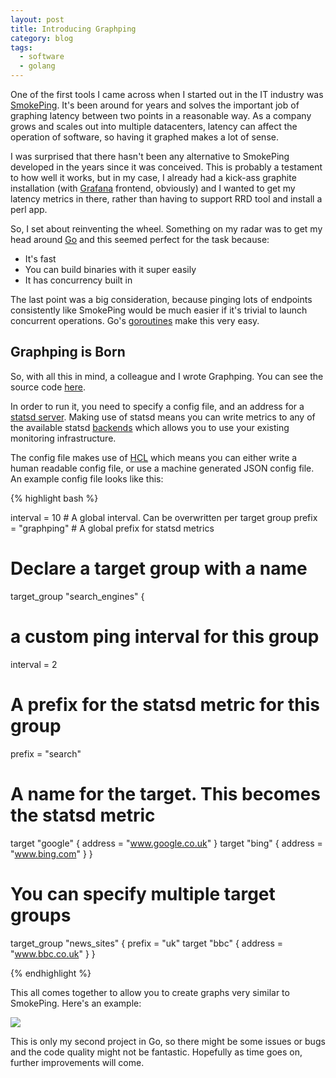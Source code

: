 ```yaml
---
layout: post
title: Introducing Graphping
category: blog
tags:
  - software
  - golang
---
```


One of the first tools I came across when I started out in the IT industry was [SmokePing](http://oss.oetiker.ch/smokeping/). It's been around for years and solves the important job of graphing latency between two points in a reasonable way. As a company grows and scales out into multiple datacenters, latency can affect the operation of software, so having it graphed makes a lot of sense.

I was surprised that there hasn't been any alternative to SmokePing developed in the years since it was conceived. This is probably a testament to how well it works, but in my case, I already had a kick-ass graphite installation (with [Grafana](http://grafana.org/) frontend, obviously) and I wanted to get my latency metrics in there, rather than having to support RRD tool and install a perl app.

So, I set about reinventing the wheel. Something on my radar was to get my head around [Go](https://golang.org/) and this seemed perfect for the task because:

  - It's fast
  - You can build binaries with it super easily
  - It has concurrency built in

The last point was a big consideration, because pinging lots of endpoints consistently like SmokePing would be much easier if it's trivial to launch concurrent operations. Go's [goroutines](https://tour.golang.org/concurrency/1) make this very easy.

## Graphping is Born

So, with all this in mind, a colleague and I wrote Graphping. You can see the source code [here](https://github.com/jaxxstorm/graphping).

In order to run it, you need to specify a config file, and an address for a [statsd server](https://github.com/etsy/statsd). Making use of statsd means you can write metrics to any of the available statsd [backends](https://github.com/etsy/statsd/blob/master/docs/backend.md) which allows you to use your existing monitoring infrastructure.

The config file makes use of [HCL](https://github.com/hashicorp/hcl) which means you can either write a human readable config file, or use a machine generated JSON config file. An example config file looks like this:

{% highlight bash %}

interval = 10 # A global interval. Can be overwritten per target group
prefix = "graphping" # A global prefix for statsd metrics


# Declare a target group with a name
target_group "search_engines" {
  # a custom ping interval for this group
  interval = 2
  # A prefix for the statsd metric for this group
  prefix = "search"
  # A name for the target. This becomes the statsd metric
  target "google" {
    address = "www.google.co.uk"
  }
  target "bing" {
    address = "www.bing.com"
  }
}

# You can specify multiple target groups
target_group "news_sites" {
  prefix = "uk"
  target "bbc" {
    address = "www.bbc.co.uk"
  }
}

{% endhighlight %}

This all comes together to allow you to create graphs very similar to SmokePing. Here's an example:

![](http://i.imgur.com/K4noGoN.png)

This is only my second project in Go, so there might be some issues or bugs and the code quality might not be fantastic. Hopefully as time goes on, further improvements will come.


